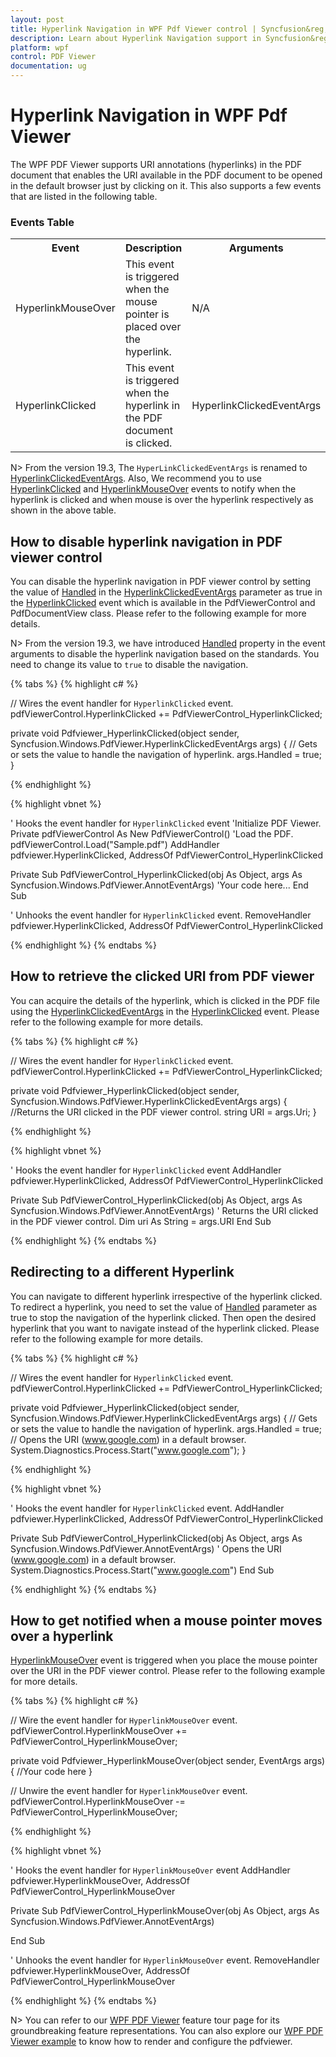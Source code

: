 ```yaml
---
layout: post
title: Hyperlink Navigation in WPF Pdf Viewer control | Syncfusion&reg;
description: Learn about Hyperlink Navigation support in Syncfusion&reg; Essential Studio&reg; WPF Pdf Viewer control, its elements and more.
platform: wpf
control: PDF Viewer
documentation: ug
---
```


# Hyperlink Navigation in WPF Pdf Viewer

The WPF PDF Viewer supports URI annotations (hyperlinks) in the PDF document that enables the URI available in the PDF document to be opened in the default browser just by clicking on it. This also supports a few events that are listed in the following table.

### Events Table

<table>
<tr>
<th>
Event </th><th>
Description </th><th>
Arguments </th></tr>
<tr>
<td>
HyperlinkMouseOver</td><td>
This event is triggered when the mouse pointer is placed over the hyperlink.</td><td>
N/A</td></tr>
<tr>
<td>
HyperlinkClicked</td><td>
This event is triggered when the hyperlink in the PDF document is clicked.</td><td>
HyperlinkClickedEventArgs</td></tr>
</table>

N> From the version 19.3, The `HyperLinkClickedEventArgs` is renamed to [HyperlinkClickedEventArgs](https://help.syncfusion.com/cr/wpf/Syncfusion.Windows.PdfViewer.HyperlinkClickedEventArgs.html). Also, We recommend you to use [HyperlinkClicked](https://help.syncfusion.com/cr/windowsforms/Syncfusion.Windows.Forms.PdfViewer.PdfViewerControl.HyperLinkClickedEventHandler.html) and [HyperlinkMouseOver](https://help.syncfusion.com/cr/wpf/Syncfusion.Windows.PdfViewer.PdfViewerControl.HyperLinkMouseOverEventHandler.html) events to notify when the hyperlink is clicked and when mouse is over the hyperlink respectively as shown in the above table.

## How to disable hyperlink navigation in PDF viewer control

You can disable the hyperlink navigation in PDF viewer control by setting the value of [Handled](https://help.syncfusion.com/cr/wpf/Syncfusion.Windows.PdfViewer.HyperlinkClickedEventArgs.html#Syncfusion_Windows_PdfViewer_HyperlinkClickedEventArgs_Handled) in the [HyperlinkClickedEventArgs](https://help.syncfusion.com/cr/wpf/Syncfusion.Windows.PdfViewer.HyperlinkClickedEventArgs.html) parameter as true in the [HyperlinkClicked](https://help.syncfusion.com/cr/windowsforms/Syncfusion.Windows.Forms.PdfViewer.PdfViewerControl.HyperLinkClickedEventHandler.html) event which is available in the PdfViewerControl and PdfDocumentView class. 
Please refer to the following example for more details.

N> From the version 19.3, we have introduced [Handled](https://help.syncfusion.com/cr/wpf/Syncfusion.Windows.PdfViewer.HyperlinkClickedEventArgs.html#Syncfusion_Windows_PdfViewer_HyperlinkClickedEventArgs_Handled) property in the event arguments to disable the hyperlink navigation based on the standards. You need to change its value to `true` to disable the navigation.

{% tabs %}
{% highlight c# %}

// Wires the event handler for `HyperlinkClicked` event.    
pdfViewerControl.HyperlinkClicked += PdfViewerControl_HyperlinkClicked;

private void Pdfviewer_HyperlinkClicked(object sender, Syncfusion.Windows.PdfViewer.HyperlinkClickedEventArgs args)
{
    // Gets or sets the value to handle the navigation of hyperlink.
    args.Handled = true;
}


{% endhighlight %}

{% highlight vbnet %}

' Hooks the event handler for `HyperlinkClicked` event
'Initialize PDF Viewer.
Private pdfViewerControl As New PdfViewerControl()
'Load the PDF.
pdfViewerControl.Load("Sample.pdf")
AddHandler pdfviewer.HyperlinkClicked, AddressOf PdfViewerControl_HyperlinkClicked

Private Sub PdfViewerControl_HyperlinkClicked(obj As Object, args As Syncfusion.Windows.PdfViewer.AnnotEventArgs)
'Your code here...
End Sub

' Unhooks the event handler for `HyperlinkClicked` event.
RemoveHandler pdfviewer.HyperlinkClicked, AddressOf PdfViewerControl_HyperlinkClicked

{% endhighlight %}
{% endtabs %}


## How to retrieve the clicked URI from PDF viewer

You can acquire the details of the hyperlink, which is clicked in the PDF file using the [HyperlinkClickedEventArgs](https://help.syncfusion.com/cr/wpf/Syncfusion.Windows.PdfViewer.HyperlinkClickedEventArgs.html) in the [HyperlinkClicked](https://help.syncfusion.com/cr/windowsforms/Syncfusion.Windows.Forms.PdfViewer.PdfViewerControl.HyperLinkClickedEventHandler.html) event. 
Please refer to the following example for more details.

{% tabs %}
{% highlight c# %}

// Wires the event handler for `HyperlinkClicked` event.    
pdfViewerControl.HyperlinkClicked += PdfViewerControl_HyperlinkClicked;

private void Pdfviewer_HyperlinkClicked(object sender, Syncfusion.Windows.PdfViewer.HyperlinkClickedEventArgs args)
{
    //Returns the URI clicked in the PDF viewer control.
    string URI = args.Uri;
}

{% endhighlight %}

{% highlight vbnet %}

' Hooks the event handler for `HyperlinkClicked` event
AddHandler pdfviewer.HyperlinkClicked, AddressOf PdfViewerControl_HyperlinkClicked

Private Sub PdfViewerControl_HyperlinkClicked(obj As Object, args As Syncfusion.Windows.PdfViewer.AnnotEventArgs)
' Returns the URI clicked in the PDF viewer control.
Dim uri As String = args.URI
End Sub


{% endhighlight %}
{% endtabs %}


## Redirecting to a different Hyperlink

You can navigate to different hyperlink irrespective of the hyperlink clicked. To redirect a hyperlink, you need to set the value of [Handled](https://help.syncfusion.com/cr/wpf/Syncfusion.Windows.PdfViewer.HyperlinkClickedEventArgs.html#Syncfusion_Windows_PdfViewer_HyperlinkClickedEventArgs_Handled) parameter as true to stop the navigation of the hyperlink clicked. Then open the desired hyperlink that you want to navigate instead of the hyperlink clicked. 
Please refer to the following example for more details.

{% tabs %}
{% highlight c# %}

// Wires the event handler for `HyperlinkClicked` event.    
pdfViewerControl.HyperlinkClicked += PdfViewerControl_HyperlinkClicked;

private void Pdfviewer_HyperlinkClicked(object sender, Syncfusion.Windows.PdfViewer.HyperlinkClickedEventArgs args)
{
    // Gets or sets the value to handle the navigation of hyperlink.
    args.Handled = true;
    // Opens the URI (www.google.com) in a default browser.
    System.Diagnostics.Process.Start("www.google.com");
}


{% endhighlight %}

{% highlight vbnet %}

' Hooks the event handler for `HyperlinkClicked` event.
AddHandler pdfviewer.HyperlinkClicked, AddressOf PdfViewerControl_HyperlinkClicked

Private Sub PdfViewerControl_HyperlinkClicked(obj As Object, args As Syncfusion.Windows.PdfViewer.AnnotEventArgs)
' Opens the URI (www.google.com) in a default browser.
System.Diagnostics.Process.Start("www.google.com")
End Sub


{% endhighlight %}
{% endtabs %}


## How to get notified when a mouse pointer moves over a hyperlink 

[HyperlinkMouseOver](https://help.syncfusion.com/cr/wpf/Syncfusion.Windows.PdfViewer.PdfViewerControl.HyperLinkMouseOverEventHandler.html) event is triggered when you place the mouse pointer over the URI in the PDF viewer control.
 Please refer to the following example for more details.

{% tabs %}
{% highlight c# %}

// Wire the event handler for `HyperlinkMouseOver` event.    
pdfViewerControl.HyperlinkMouseOver += PdfViewerControl_HyperlinkMouseOver;

private void Pdfviewer_HyperlinkMouseOver(object sender, EventArgs args)
{
    //Your code here
}

// Unwire the event handler for `HyperlinkMouseOver` event.
pdfViewerControl.HyperlinkMouseOver -= PdfViewerControl_HyperlinkMouseOver;

{% endhighlight %}

{% highlight vbnet %}

' Hooks the event handler for `HyperlinkMouseOver` event
AddHandler pdfviewer.HyperlinkMouseOver, AddressOf PdfViewerControl_HyperlinkMouseOver

Private Sub PdfViewerControl_HyperlinkMouseOver(obj As Object, args As Syncfusion.Windows.PdfViewer.AnnotEventArgs)

End Sub

' Unhooks the event handler for `HyperlinkMouseOver` event.
RemoveHandler pdfviewer.HyperlinkMouseOver, AddressOf PdfViewerControl_HyperlinkMouseOver

{% endhighlight %}
{% endtabs %}


N> You can refer to our [WPF PDF Viewer](https://www.syncfusion.com/wpf-controls/pdf-viewer) feature tour page for its groundbreaking feature representations. You can also explore our [WPF PDF Viewer example](https://github.com/syncfusion/wpf-demos) to know how to render and configure the pdfviewer.